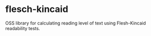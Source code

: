 # flesch-kincaid
OSS library for calculating reading level of text using Flesh-Kincaid readability tests.
